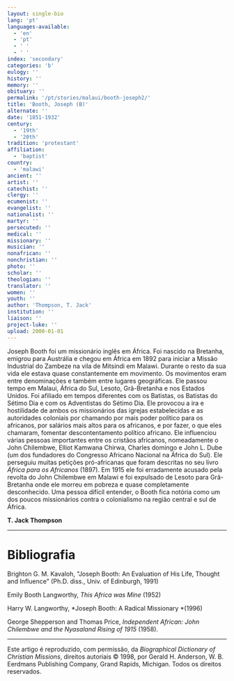 ```yaml
---
layout: single-bio
lang: 'pt'
languages-available:
  - 'en'
  - 'pt'
  - ' '
  - ' '
index: 'secondary'
categories: 'b'
eulogy: ''
history: ''
memory: ''
obituary: ''
permalink: '/pt/stories/malaui/booth-joseph2/'
title: 'Booth, Joseph (B)'
alternate: ''
date: '1851-1932'
century:
  - '19th'
  - '20th'
tradition: 'protestant'
affiliation:
  - 'baptist'
country:
  - 'malawi'
ancient: ''
artist: ''
catechist: ''
clergy: ''
ecumenist: ''
evangelist: ''
nationalist: ''
martyr: ''
persecuted: ''
medical: ''
missionary: ''
musician: ''
nonafrican: ''
nonchristian: ''
photo: ''
scholar: ''
theologian: ''
translator: ''
women: ''
youth: ''
author: 'Thompson, T. Jack'
institution: ''
liaison: ''
project-luke: ''
upload: 2000-01-01
---
```



Joseph Booth foi um missionário inglês em África. Foi nascido na Bretanha, emigrou para Austrália e chegou em África em 1892 para iniciar a Missão Industrial do Zambeze na vila de Mitsindi em Malawi. Durante o resto da sua vida ele estava quase constantemente em movimento. Os movimentos eram entre denominações e também entre lugares geográficas. Ele passou tempo em Malaui, África do Sul, Lesoto, Grã-Bretanha e nos Estados Unidos. Foi afiliado em tempos diferentes com os Batistas, os Batistas do Sétimo Dia e com os Adventistas do Sétimo Dia. Ele provocou a ira e hostilidade de ambos os missionários das igrejas estabelecidas e as autoridades coloniais por chamando por mais poder político para os africanos, por salários mais altos para os africanos, e por fazer, o que eles chamaram, fomentar descontentamento político africano. Ele influenciou várias pessoas importantes entre os cristãos africanos, nomeadamente o John Chilembwe, Elliot Kamwana Chirwa, Charles domingo e John L. Dube (um dos fundadores do Congresso Africano Nacional na África do Sul). Ele perseguiu muitas petições pró-africanas que foram descritas no seu livro *África para os Africanos* (1897). Em 1915 ele foi erradamente acusado pela revolta do John Chilembwe em Malawi e foi expulsado de Lesoto para Grã-Bretanha onde ele morreu em pobreza e quase completamente desconhecido. Uma pessoa difícil entender, o Booth fica notória como um dos poucos missionários contra o colonialismo na região central e sul de África.

**T. Jack Thompson**

---

# Bibliografia
Brighton G. M. Kavaloh, "Joseph Booth: An Evaluation of His Life, Thought and Influence" (Ph.D. diss.,  Univ. of Edinburgh, 1991)

Emily Booth Langworthy, *This Africa was Mine* (1952)

Harry W. Langworthy, *Joseph Booth: A Radical Missionary *(1996)

George Shepperson and Thomas Price, *Independent African: John Chilembwe and the Nyasaland Rising of 1915* (1958).

---

Este artigo é reproduzido, com permissão, da *Biographical Dictionary of Christian Missions*, direitos autoriais © 1998, por Gerald H. Anderson, W. B. Eerdmans Publishing Company, Grand Rapids, Michigan. Todos os direitos reservados.